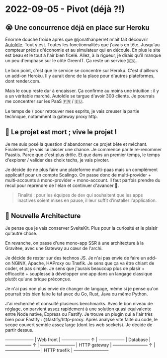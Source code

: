 # 2022-09-05 - Pivot (déjà ?!)

## 😭 Une concurrence déjà en place sur Heroku

Énorme douche froide après que @jonathanperret m'ait fait découvrir [AutoIdle](https://autoidle.com/).
Tout y est.
Toutes les fonctionnalités que j'avais en tête.
Jusqu'au compteur précis d'économie et au simulateur qui en découle.
En plus le site est beau et le tout a l'air bien ficelé.
Allez, à la rigueur, je dirais qu'il manque un peu d'emphase sur le côté GreenIT.
Ça reste un service 🇺🇸…

Le bon point, c'est que le service se concentre sur Heroku.
C'est d'ailleurs un add-on Heroku.
Il y aurait donc de la place pour d'autres plateformes, dont render.com.

Mais le coup reste dur à encaisser.
Ça confirme au moins une intuition : il y a un véritable marché.
AutoIdle se targue d'avoir 300 clients.
Je pourrais me concentrer sur les PaaS 🇫🇷 / 🇪🇺.

Le temps de / pour retrouver mes esprits, je vais creuser la partie technique, notamment la gateway proxy http.

## 🌱 Le projet est mort ; vive le projet !

Je me suis posé la question d'abandonner ce projet bête et méchant.
Finalement, je vais lui laisser une chance.
Je commence par le re-renommer Paastis.
Parce que c'est plus drôle.
Et que dans un premier temps, le temps d'explorer / valider des choix techs, je vais pivoter.

Je décide de ne plus faire une plateforme multi-paas mais un complément applicatif pour un compte Scalingo.
On passe donc de multi-provider + multi-accounts à mono-provider + mono-account.
Il faut parfois prendre du recul pour reprendre de l'élan et continuer d'avancer 💪.

> Finalité : pour les équipes de dev qui souhaitent que les apps inactives soient mises en pause, il leur suffit d'installer l'application.

## 🚀 Nouvelle Architecture

Je pense que je vais conserver SvelteKit.
Plus pour la curiosité et le plaisir qu'autre chose.

En revanche, on passe d'une mono-app SSR à une architecture à la Gravitee, avec une Gateway au cœur de l'archi.

Je décide de rester sur des technos JS.
Je n'ai pas envie de faire un add-on NGINX, Apache, HAProxy ou Træfik.
Je sens que ça va être chiant de coder, et pas simple.
Je sens que j'aurais beaucoup plus de plasir + efficacité + souplesse à développer une app dans un langage classique plutôt qu'une brique préconçue.

Je n'ai pas non plus envie de changer de langage, même si je pense qu'on pourrait très bien faire le taf avec du Go, Rust, Java ou même Python.

J'ai recherché et consulté plusieurs benchmarks.
Avec le bon niveau de réglage, on parvient assez rapidement à une solution quasi équivalente entre Node native, Express ou Fastify.
Je trouve un plugin qui a l'air très bien pour Fastify : @fastify/http-proxy.
Après analyse vite faite du code, le scope couvert semble assez large (dont les web sockets).
Je décide de partir dessus.

–––––––––––––
| Web front |
–––––––––––––
↑
|
-–––––––––––
| Database |
––––––––––––
↑
|
––––––––––––––––
| HTTP gateway |
––––––––––––––––
↑
|
––––––––––––––––
| HTTP traefik |
––––––––––––––––
